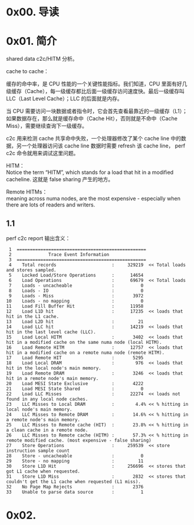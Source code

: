 # 0x00. 导读

# 0x01. 简介

shared data c2c/HITM 分析。

cache to cache：

缓存的命中率，是 CPU 性能的一个关键性能指标。我们知道，CPU 里面有好几级缓存（Cache），每一级缓存都比后面一级缓存访问速度快。最后一级缓存叫 LLC（Last Level Cache）；LLC 的后面就是内存。

当 CPU 需要访问一块数据或者指令时，它会首先查看最靠近的一级缓存（L1）；如果数据存在，那么就是缓存命中（Cache Hit），否则就是不命中（Cache Miss），需要继续查询下一级缓存。

c2c 用来检测 cache 共享命中失败，一个处理器修改了某个 cache line 中的数据，另一个处理器访问该 cache line 数据时需要 refresh 该 cache line， perf c2c 命令就用来调试这里问题。


HITM：  
Notice the term “HITM”, which stands for a load that hit in a modified cacheline. 这就是 false sharing 产生的地方。

Remote HITMs：  
meaning across numa nodes, are the most expensive - especially when there are lots of readers and writers.

## 1.1 

perf c2c report 输出含义：

```
 1  =================================================
 2              Trace Event Information
 3  =================================================
 4    Total records                     :     329219  << Total loads and stores sampled.
 5    Locked Load/Store Operations      :      14654
 6    Load Operations                   :      69679  << Total loads
 7    Loads - uncacheable               :          0
 8    Loads - IO                        :          0
 9    Loads - Miss                      :       3972
10    Loads - no mapping                :          0
11    Load Fill Buffer Hit              :      11958
12    Load L1D hit                      :      17235  << loads that hit in the L1 cache.
13    Load L2D hit                      :         21
14    Load LLC hit                      :      14219  << loads that hit in the last level cache (LLC).
15    Load Local HITM                   :       3402  << loads that hit in a modified cache on the same numa node (local HITM).
16    Load Remote HITM                  :      12757  << loads that hit in a modified cache on a remote numa node (remote HITM).
17    Load Remote HIT                   :       5295
18    Load Local DRAM                   :        976  << loads that hit in the local node's main memory.
19    Load Remote DRAM                  :       3246  << loads that hit in a remote node's main memory.
20    Load MESI State Exclusive         :       4222 
21    Load MESI State Shared            :          0
22    Load LLC Misses                   :      22274  << loads not found in any local node caches.
23    LLC Misses to Local DRAM          :        4.4% << % hitting in local node's main memory.
24    LLC Misses to Remote DRAM         :       14.6% << % hitting in a remote node's main memory.
25    LLC Misses to Remote cache (HIT)  :       23.8% << % hitting in a clean cache in a remote node.
26    LLC Misses to Remote cache (HITM) :       57.3% << % hitting in remote modified cache. (most expensive - false sharing)
27    Store Operations                  :     259539  << store instruction sample count
28    Store - uncacheable               :          0
29    Store - no mapping                :         11
30    Store L1D Hit                     :     256696  << stores that got L1 cache when requested.
31    Store L1D Miss                    :       2832  << stores that couldn't get the L1 cache when requested (L1 miss).
32    No Page Map Rejects               :       2376
33    Unable to parse data source       :          1
```

# 0x02.